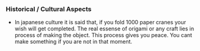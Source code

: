 ### Historical / Cultural Aspects

* In japanese culture it is said that, if you fold 1000 paper cranes your wish will get completed. The real essense of origami or any craft lies in process of making the object. This process gives you peace. You cant make something if you are not in that moment.



